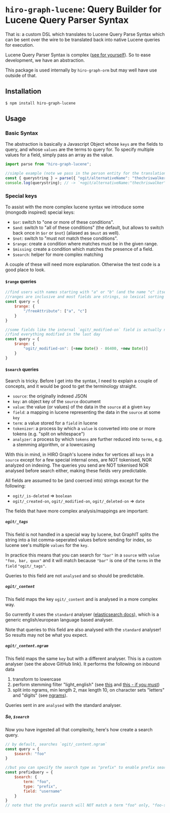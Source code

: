 # `hiro-graph-lucene`: Query Builder for Lucene Query Parser Syntax

That is: a custom DSL which translates to Lucene Query Parse Syntax which can be sent over the wire to be translated back into native Lucene queries for execution.

Lucene Query Parser Syntax is complex ([see for yourself](http://lucene.apache.org/core/4_6_0/queryparser/org/apache/lucene/queryparser/classic/package-summary.html#Overview)). So to ease development, we have an abstraction.

This package is used internally by `hiro-graph-orm` but may well have use outside of that.


## Installation

```
$ npm install hiro-graph-lucene
```

## Usage


### Basic Syntax

The abstraction is basically a Javascript Object whose `keys` are the fields to query, and whose `values` are the terms to query for. To specify multiple values for a field, simply pass an array as the value.

```javascript
import parse from "hiro-graph-lucene";

//simple example (note we pass in the person entity for the translation)
const { querystring } = parse({ "ogit/alternativeName": "thechriswalker" });
console.log(querystring); // -> `+ogit/alternativeName:"thechriswalker"`
```

### Special keys

To assist with the more complex lucene syntax we introduce some (mongodb inspired) special keys:

 - `$or`: switch to "one or more of these conditions".
 - `$and`: switch to "all of these conditions" (the default, but allows to switch back once in `$or` or `$not`) (aliased as `$must` as well).
 - `$not`: switch to "must not match these conditions".
 - `$range`: create a condition where matches must be in the given range.
 - `$missing`: create a condition which matches the presence of a field.
 - `$search`: helper for more complex matching

A couple of these will need more explanation. Otherwise the test code is a good place to look.

#### `$range` queries

```javascript
//find users with names starting with "a" or "b" (and the name "c" itself).
//ranges are inclusive and most fields are strings, so lexical sorting applies
const query = {
    $range: {
        "/freeAttribute": ["a", "c"]
    }
}

//some fields like the internal `ogit/_modified-on` field is actually numeric
//find everything modified in the last day
const query = {
    $range: {
        "ogit/_modified-on": [+new Date() - 86400, +new Date()]
    }
}
```

#### `$search` queries

Search is tricky. Before I get into the syntax, I need to explain a couple of concepts, and it would be good to get the terminology straight.

 - `source`: the originally indexed JSON
 - `key`: an object key of the `source` document
 - `value`: the value (or values) of the data in the `source` at a given `key`
 - `field`: a mapping in lucene representing the data in the `source` at some `key`
 - `term`: a value stored for a `field` in lucene
 - `tokenizer`: a process by which a `value` is converted into one or more tokens (e.g. "split on whitespace")
 - `analyzer`: a process by which `tokens` are further reduced into `terms`, e.g. a stemming algorithm, or a lowercasing

With this in mind, in HIRO Graph's lucene index for vertices all `keys` in a `source` except for a few special internal ones, are NOT tokenised, NOR analyzed on indexing. The queries you send are NOT tokenised NOR analysed before search either, making these fields very predictable.

All fields are assumed to be (and coerced into) strings except for the following:
 - `ogit/_is-deleted` => `boolean`
 - `ogit/_created-on`, `ogit/_modified-on`, `ogit/_deleted-on` => `date`

The fields that have more complex analysis/mappings are important:

##### `ogit/_tags`

This field is not handled in a special way by lucene, but GraphIT splits the string into a list comma-seperated values before sending for index, so lucene see's multiple `values` for the `key`.

In practice this means that you can search for `"bar"` in a `source` with `value` `"foo, bar, quux"` and it will match because `"bar"` is one of the `terms` in the `field` `"ogit/_tags"`.

Queries to this field are not `analysed` and so should be predictable.

##### `ogit/_content`

This field maps the key `ogit/_content` and is analysed in a more complex way. 

So currently it uses the `standard` analyser ([elasticsearch docs](https://www.elastic.co/guide/en/elasticsearch/reference/current/analysis-standard-analyzer.html)), which is a generic english/european language based analyser.

Note that queries to this field are also analysed with the `standard` analyser! So results may not be what you expect.

##### `ogit/_content.ngram`

This field maps the same `key` but with a different analyser. This is a custom analyser (see the above GitHub link). It performs the following on inbound data

 1. transform to lowercase
 2. perform stemming filter "light_english" (see [this](https://www.elastic.co/guide/en/elasticsearch/reference/current/analysis-stemmer-tokenfilter.html) and [this - if you must](http://ciir.cs.umass.edu/pubfiles/ir-35.pdf))
 3. split into ngrams, min length 2, max length 10, on character sets "letters" and "digits" (see [ngrams](https://www.elastic.co/guide/en/elasticsearch/reference/current/analysis-ngram-tokenizer.html)).

Queries sent in are `analysed` with the standard analyser.

##### So, `$search`

Now you have ingested all that complexity, here's how create a search query.

```javascript
// by default, searches `ogit/_content.ngram`
const query = {
    $search: "foo"
}

//but you can specify the search type as "prefix" to enable prefix searching on a specific field.
const prefixQuery = {
    $search: {
        term: "foo",
        type: "prefix",
        field: "username"
    }
}
// note that the prefix search will NOT match a term "foo" only, "foo-something", ie. not the prefix itself, but the prefix AND more.
```
